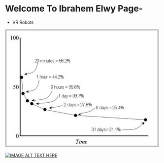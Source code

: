 # Welcome To Ibrahem Elwy Page-
- VR Robots

![test image](img/forget.jpg)


[![IMAGE ALT TEXT HERE](http://img.youtube.com/vi/YOUTUBE_VIDEO_ID_HERE/0.jpg)](http://www.youtube.com/watch?v=cbxynyKp5)




